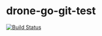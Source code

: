# drone-go-git-test

[![Build Status](https://cloud.drone.io/api/badges/dasmfm/drone-go-git-test/status.svg)](https://cloud.drone.io/dasmfm/drone-go-git-test)
